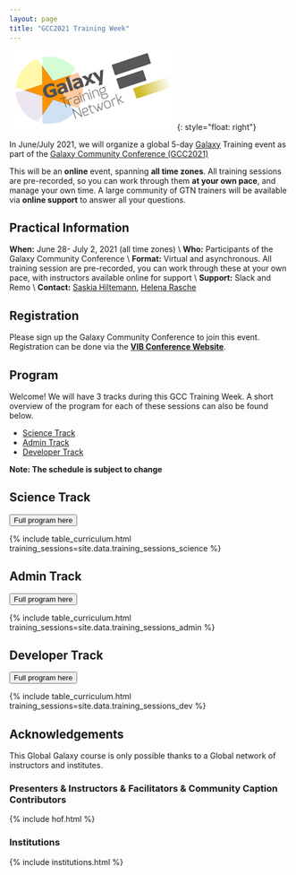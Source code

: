 ```yaml
---
layout: page
title: "GCC2021 Training Week"
---
```


![GTN logo](assets/images/logos/00_GTNLogo300.png){: style="float: right"}

In June/July 2021, we will organize a global 5-day [Galaxy](https://galaxyproject.org) Training event as part of the [Galaxy Community Conference (GCC2021)](https://www.vibconferences.be/events/gcc2021-virtual-edition)

This will be an **online** event, spanning **all time zones**. All training sessions are pre-recorded, so you can work through them **at your own pace**, and manage your own time. A large community of GTN trainers will be available via **online support** to answer all your questions.



## Practical Information

**When:** June 28- July 2, 2021 (all time zones) \\
**Who:** Participants of the Galaxy Community Conference \\
**Format:** Virtual and asynchronous. All training session are pre-recorded, you can work through these at your own pace, with instructors available online for support \\
**Support:** Slack and Remo \\
**Contact:** [Saskia Hiltemann](mailto:saskiahiltemann@gmail.com), [Helena Rasche](mailto:helena.rasche@gmail.com)


## Registration

Please sign up the Galaxy Community Conference to join this event. Registration can be done via the  **[VIB Conference Website]({{site.registration_form}})**.


## Program

Welcome! We will have 3 tracks during this GCC Training Week. A short overview of the program for each of these sessions can also be found below.

- [Science Track](#science-track)
- [Admin Track](#admin-track)
- [Developer Track](#developer-track)


**Note: The schedule is subject to change**

## Science Track

<a href="{{site.baseurl}}/science-track"><button type="button" class="btn btn-success btn-info">Full program here</button></a>


{% include table_curriculum.html training_sessions=site.data.training_sessions_science %}


## Admin Track

<a href="{{site.baseurl}}/admin-track"><button type="button" class="btn btn-success btn-info">Full program here</button></a>

{% include table_curriculum.html training_sessions=site.data.training_sessions_admin %}


## Developer Track

<a href="{{site.baseurl}}/dev-track"><button type="button" class="btn btn-success btn-info">Full program here</button></a>


{% include table_curriculum.html training_sessions=site.data.training_sessions_dev %}



## Acknowledgements

This Global Galaxy course is only possible thanks to a Global network of instructors and institutes.

### Presenters & Instructors & Facilitators & Community Caption Contributors

{% include hof.html %}

### Institutions

{% include institutions.html %}
